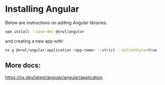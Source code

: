 # Installing Angular

Below are instructions on adding Angular libraries.

```bash
npm install --save-dev @nrwl/angular
```

and creating a new app with:

```bash
nx g @nrwl/angular:application <app-name> --strict --inlineStyle=true --style=scss --standaloneConfig=true
```

## More docs:

https://nx.dev/latest/angular/angular/application
